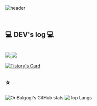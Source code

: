 <div align="left">

![header](https://capsule-render.vercel.app/api?type=Rounded&text=OriBulgogi&color=auto&fontSize=50)

</br>

## 💻 DEV's log 💻


</br>
<a href="https://ideal-soil.tistory.com/" rel="nofollow">
  <img   src="https://camo.githubusercontent.com/b441dc881bfd1dada50a9322ada5f4a15a44d09f35430f64f612a891dab6963b/68747470733a2f2f696d672e736869656c64732e696f2f62616467652f546973746f72792d3030303030303f7374796c653d666f722d7468652d6261646765266c6f676f3d546973746f7279266c6f676f436f6c6f723d7768697465" data-canonical-src="https://img.shields.io/badge/Tistory-000000?style=for-the-badge&amp;logo=Tistory&amp;logoColor=white" style="max-width: 100%;"> 
</a>
    
<a href="https://massive-lantern-8cc.notion.site/28f3706fa34543d3bc1a93b3a07ff42d?pvs=74" rel="nofollow">
        <img src="https://camo.githubusercontent.com/1e00cbea8fa1520cf048c137e8376a80f5fdb68dc04ee8c30e4478013664a7d6/68747470733a2f2f696d672e736869656c64732e696f2f62616467652f4e6f74696f6e2d3939393946463f7374796c653d666f722d7468652d6261646765266c6f676f3d4e6f74696f6e266c6f676f436f6c6f723d7768697465" data-canonical-src="https://img.shields.io/badge/Notion-9999FF?style=for-the-badge&amp;logo=Notion&amp;logoColor=white" style="max-width: 100%;"> 
    </a>
</br>

[![Tistory's Card](https://github-readme-tistory-card.vercel.app/api?name=ideal-soil&theme=default)](https://ideal-soil.tistory.com/)



## ⭐
![OriBulgogi's GitHub stats](https://github-readme-stats.vercel.app/api?username=OriBulgogi&show_icons=true&theme=cobalt)
![Top Langs](https://github-readme-stats.vercel.app/api/top-langs/?username=OriBulgogi&layout=compact&theme=cobalt)
</div>

<!--
**OriBulgogi/OriBulgogi** is a ✨ _special_ ✨ repository because its `README.md` (this file) appears on your GitHub profile.

Here are some ideas to get you started:

- 🔭 I’m currently working on ...
- 🌱 I’m currently learning ...
- 👯 I’m looking to collaborate on ...
- 🤔 I’m looking for help with ...
- 💬 Ask me about ...
- 📫 How to reach me: ...
- 😄 Pronouns: ...
- ⚡ Fun fact: ...
-->
